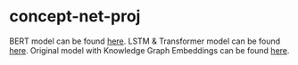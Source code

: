 # concept-net-proj

BERT model can be found [here](https://github.com/CS4248-Team08/concept-net-proj/tree/lirc572/BERT-finetune).
LSTM & Transformer model can be found [here](https://github.com/CS4248-Team08/concept-net-proj/tree/wp/LSTM-and-TransformerEncoder).
Original model with Knowledge Graph Embeddings can be found [here](https://github.com/CS4248-Team08/concept-net-proj/tree/sqf/KG-Embedding).

